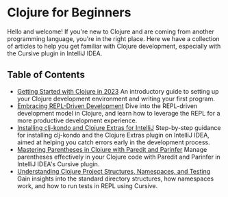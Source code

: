 # Clojure for Beginners

Hello and welcome! If you're new to Clojure and are coming from another programming language, you're in the right place. Here we have a collection of articles to help you get familiar with Clojure development, especially with the Cursive plugin in IntelliJ IDEA.

## Table of Contents

- [Getting Started with Clojure in 2023](./Getting-Started-with-Clojure-in-2023.md)
  An introductory guide to setting up your Clojure development environment and writing your first program.
- [Embracing REPL-Driven Development](./Embracing-REPL-Driven-Development.md)
  Dive into the REPL-driven development model in Clojure, and learn how to leverage the REPL for a more productive development experience.
- [Installing clj-kondo and Clojure Extras for IntelliJ](./Installing-clj-kondo-and-Clojure-Extras-for-IntelliJ.md)
  Step-by-step guidance for installing clj-kondo and the Clojure Extras plugin on IntelliJ IDEA, aimed at helping you catch errors early in the development process.
- [Mastering Parentheses in Clojure with Paredit and Parinfer](./Mastering-Parentheses-in-Clojure-with-Paredit-and-Parinfer.md)
  Manage parentheses effectively in your Clojure code with Paredit and Parinfer in IntelliJ IDEA's Cursive plugin.
- [Understanding Clojure Project Structures, Namespaces, and Testing](./Understanding-Clojure-Project-Structures-Namespaces-and-Testing.md)
  Gain insights into the standard directory structures, how namespaces work, and how to run tests in REPL using Cursive.